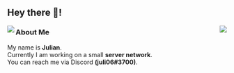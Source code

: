 ## Hey there 👋!


<img align="left" src="https://github-readme-stats.vercel.app/api?username=juli0604&theme=dark">
<img align="right" src="https://github-readme-stats.vercel.app/api/top-langs/?username=juli0604&theme=dark">

### About Me

My name is **Julian**.
<br>
Currently I am working on a small **server network**.
<br>
You can reach me via Discord **(juli06#3700)**. 
<br>

<!--
**juli0604/juli0604** is a ✨ _special_ ✨ repository because its `README.md` (this file) appears on your GitHub profile.

Here are some ideas to get you started:

- 🔭 I’m currently working on ...
- 🌱 I’m currently learning ...
- 👯 I’m looking to collaborate on ...
- 🤔 I’m looking for help with ...
- 💬 Ask me about ...
- 📫 How to reach me: ...
- 😄 Pronouns: ...
- ⚡ Fun fact: ...
-->
